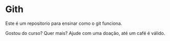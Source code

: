 # Gith

Este é um repositorio para ensinar como o git funciona.

Gostou do curso? Quer mais? Ajude com uma doação, até um café é válido.


